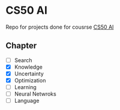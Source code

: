 # CS50 AI
Repo for projects done for cousrse [CS50 AI](https://cs50.harvard.edu/ai/2024/)

## Chapter
- [ ] Search
- [x] Knowledge
- [x] Uncertainty
- [x] Optimization
- [ ] Learning
- [ ] Neural Netwroks
- [ ] Language
